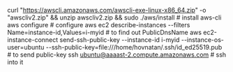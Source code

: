 curl "https://awscli.amazonaws.com/awscli-exe-linux-x86_64.zip" -o "awscliv2.zip" && unzip awscliv2.zip && sudo ./aws/install # install aws-cli
aws configure # configure
aws ec2 describe-instances --filters Name=instance-id,Values=i-myid # to find out PublicDnsName
aws ec2-instance-connect send-ssh-public-key --instance-id i-myid --instance-os-user=ubuntu --ssh-public-key=file:///home/hovnatan/.ssh/id_ed25519.pub # to send public-key
ssh ubuntu@aaaast-2.compute.amazonaws.com # ssh into it
